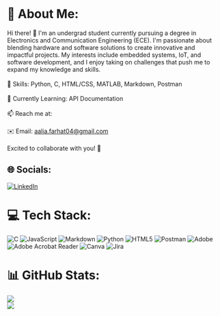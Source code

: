 # 💫 About Me:
Hi there! 👋 I'm an undergrad student currently pursuing a degree in Electronics and Communication Engineering (ECE). I'm passionate about blending hardware and software solutions to create innovative and impactful projects. My interests include embedded systems, IoT, and software development, and I enjoy taking on challenges that push me to expand my knowledge and skills.<br><br>🔧 Skills: Python, C, HTML/CSS, MATLAB, Markdown, Postman<br><br>🌱 Currently Learning: API Documentation<br><br>📫 Reach me at:<br><br>✉️ Email: aalia.farhat04@gmail.com<br> <br>Excited to collaborate with you! 🚀


## 🌐 Socials:
[![LinkedIn](https://img.shields.io/badge/LinkedIn-%230077B5.svg?logo=linkedin&logoColor=white)](https://linkedin.com/in/https://www.linkedin.com/in/aalia-farhat-159517248/) 

# 💻 Tech Stack:
![C](https://img.shields.io/badge/c-%2300599C.svg?style=for-the-badge&logo=c&logoColor=white) ![JavaScript](https://img.shields.io/badge/javascript-%23323330.svg?style=for-the-badge&logo=javascript&logoColor=%23F7DF1E) ![Markdown](https://img.shields.io/badge/markdown-%23000000.svg?style=for-the-badge&logo=markdown&logoColor=white) ![Python](https://img.shields.io/badge/python-3670A0?style=for-the-badge&logo=python&logoColor=ffdd54) ![HTML5](https://img.shields.io/badge/html5-%23E34F26.svg?style=for-the-badge&logo=html5&logoColor=white) ![Postman](https://img.shields.io/badge/Postman-FF6C37?style=for-the-badge&logo=postman&logoColor=white) ![Adobe](https://img.shields.io/badge/adobe-%23FF0000.svg?style=for-the-badge&logo=adobe&logoColor=white) ![Adobe Acrobat Reader](https://img.shields.io/badge/Adobe%20Acrobat%20Reader-EC1C24.svg?style=for-the-badge&logo=Adobe%20Acrobat%20Reader&logoColor=white) ![Canva](https://img.shields.io/badge/Canva-%2300C4CC.svg?style=for-the-badge&logo=Canva&logoColor=white) ![Jira](https://img.shields.io/badge/jira-%230A0FFF.svg?style=for-the-badge&logo=jira&logoColor=white) 
# 📊 GitHub Stats:
![](https://github-readme-stats.vercel.app/api?username=aalia-farhat&theme=dark&hide_border=false&include_all_commits=false&count_private=false)<br/>
![](https://github-readme-streak-stats.herokuapp.com/?user=aalia-farhat&theme=dark&hide_border=false)<br/>

